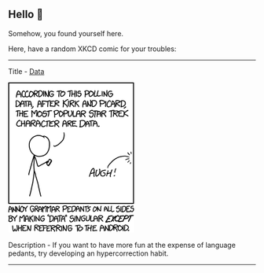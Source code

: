 ## Hello 👀

Somehow, you found yourself here.

Here, have a random XKCD comic for your troubles:

-----------------------------------

Title - [Data](https://xkcd.com/1429)

![Data](./random_comic.png)

Description - If you want to have more fun at the expense of language pedants, try developing an hypercorrection habit.

-----------------------------------